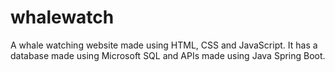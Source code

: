 # whalewatch
A whale watching website made using HTML, CSS and JavaScript. It has a database made using Microsoft SQL and APIs made using Java Spring Boot.
